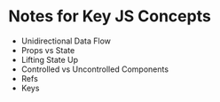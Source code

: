 # Notes for Key JS Concepts

- Unidirectional Data Flow
- Props vs State
- Lifting State Up
- Controlled vs Uncontrolled Components
- Refs
- Keys
